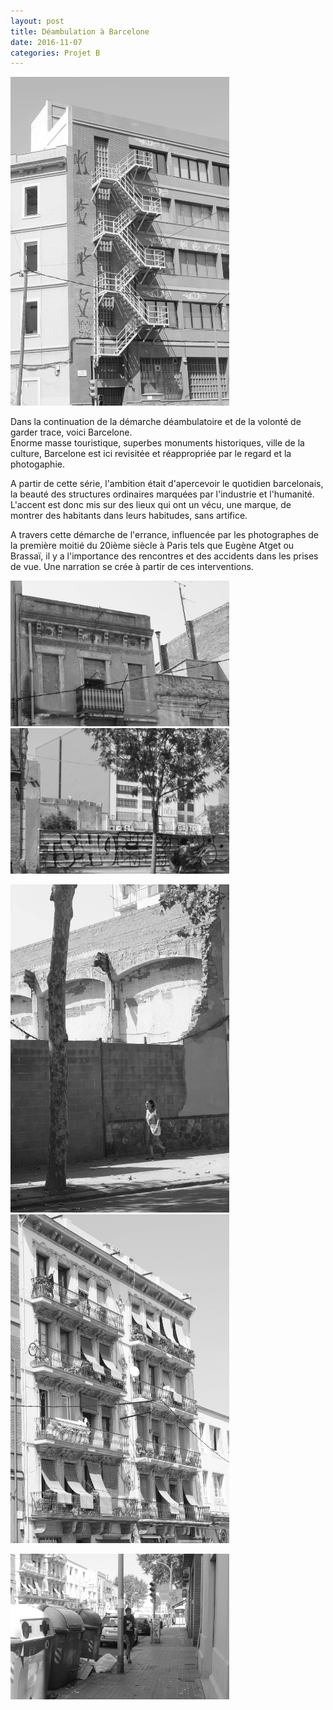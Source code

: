 ```yaml
---
layout: post
title: Déambulation à Barcelone
date: 2016-11-07
categories: Projet B
---
```


<a href="/images/fulls/b5.jpg" target="_blank"><img src="/images/fulls/b5.jpg" width="350"></a>

Dans la continuation de la démarche déambulatoire et de la volonté de garder trace, voici Barcelone.  
Enorme masse touristique, superbes monuments historiques, ville de la culture, Barcelone est ici revisitée et réappropriée par le regard et la photogaphie.

A partir de cette série, l'ambition était d'apercevoir le quotidien barcelonais, la beauté des structures ordinaires marquées par
l'industrie et l'humanité. L'accent est donc mis sur des lieux qui ont un vécu, une marque, de montrer des habitants dans leurs habitudes, sans artifice.

A travers cette démarche de l'errance, influencée par les photographes de la première moitié du 20ième siècle à Paris tels
que Eugène Atget ou Brassaï, il y a l'importance des rencontres et des accidents dans les prises de vue. Une narration se crée à partir de ces interventions.

<a href="/images/fulls/b7.jpg" target="_blank"><img src="/images/fulls/b7.jpg" width="350"></a> <a href="/images/fulls/b2.jpg" target="_blank"><img src="/images/fulls/b2.jpg" width="350"></a>

<a href="/images/fulls/b3.jpg" target="_blank"><img src="/images/fulls/b3.jpg" width="350"></a> <a href="/images/fulls/b4.jpg" target="_blank"><img src="/images/fulls/b4.jpg" width="350"></a>

<a href="/images/fulls/b6.jpg" target="_blank"><img src="/images/fulls/b6.jpg" width="350"></a>
